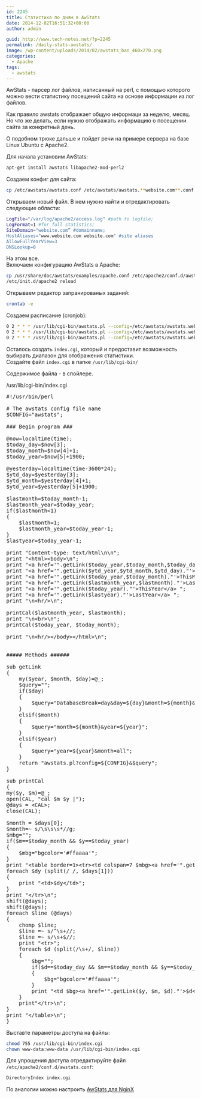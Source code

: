 ```yaml
---
id: 2245
title: Статистика по дням в AwStats
date: 2014-12-02T16:51:32+00:00
author: admin

guid: http://www.tech-notes.net/?p=2245
permalink: /daily-stats-awstats/
image: /wp-content/uploads/2014/02/awstats_ban_460x270.png
categories:
  - Apache
tags:
  - awstats
---
```

AwStats - парсер лог файлов, написанный на perl, с помощью которого можно вести статистику посещений сайта на основе информации из лог файлов.

Как правило awstats отображает общую информаци за неделю, месяц. Но что же делать, если нужно отображать информацию о посещении сайта за конкретный день.

О подобном трюке дальше и пойдет речи на примере сервера на базе Linux Ubuntu c Apache2.

Для начала установим AwStats:

```bash
apt-get install awstats libapache2-mod-perl2
```

Создаем конфиг для сайта:

```bash
cp /etc/awstats/awstats.conf /etc/awstats/awstats.**website.com**.conf
```

Открываем новый файл. В нем нужно найти и отредактировать следующие области:

```bash
LogFile="/var/log/apache2/access.log" #path to logfile;
LogFormat=1 #for full statistics;
SiteDomain="website.com” #domainname;
HostAliases="www.website.com website.com" #site aliases
AllowFullYearView=3
DNSLookup=0
```


На этом все.  
Включаем конфигурацию AwStats в Apache:

```bash
cp /usr/share/doc/awstats/examples/apache.conf /etc/apache2/conf.d/awstats.conf  
/etc/init.d/apache2 reload
```

Открываем редактор запранированых заданий:

```bash
crontab -e
```

Создаем расписание (cronjob):

```bash
0 2 * * * /usr/lib/cgi-bin/awstats.pl --config=/etc/awstats/awstats.website.com.conf -DatabaseBreak=day > /dev/null
0 2 * * * /usr/lib/cgi-bin/awstats.pl --config=/etc/awstats/awstats.website.com.conf -DatabaseBreak=month > /dev/null
0 2 * * * /usr/lib/cgi-bin/awstats.pl --config=/etc/awstats/awstats.website.com.conf -DatabaseBreak=year > /dev/null
```


Осталось создать `index.cgi`, который и предоставит возможность выбирать диапазон для отображения статистики.  
Создайте файл `index.cgi` в папке `/usr/lib/cgi-bin/`

Содержимое файла - в спойлере.  
<script src="https://ajax.googleapis.com/ajax/libs/jquery/3.4.1/jquery.min.js"></script>
<script src="/assets/js/spoiler.js" type="text/javascript"></script>


<div class="spoiler-wrap">
  <div class="spoiler-head folded">
    /usr/lib/cgi-bin/index.cgi
  </div>

  <div class="spoiler-body">

<pre>
#!/usr/bin/perl

# The awstats config file name
$CONFIG="awstats";

### Begin program ###

@now=localtime(time);
$today_day=$now[3];
$today_month=$now[4]+1;
$today_year=$now[5]+1900;

@yesterday=localtime(time-3600*24);
$ytd_day=$yesterday[3];
$ytd_month=$yesterday[4]+1;
$ytd_year=$yesterday[5]+1900;

$lastmonth=$today_month-1;
$lastmonth_year=$today_year;
if($lastmonth&lt;1)
{
	$lastmonth=1;
	$lastmonth_year=$today_year-1;
}
$lastyear=$today_year-1;

print "Content-type: text/html\n\n";
print "&lt;html&gt;&lt;body&gt;\n";
print "&lt;a href='".getLink($today_year,$today_month,$today_day)."'&gt;Today&lt;/a&gt; ";
print "&lt;a href='".getLink($ytd_year,$ytd_month,$ytd_day)."'&gt;Yesterday&lt;/a&gt; ";
print "&lt;a href='".getLink($today_year,$today_month)."'&gt;ThisMonth&lt;/a&gt; ";
print "&lt;a href='".getLink($lastmonth_year,$lastmonth)."'&gt;LastMonth&lt;/a&gt; ";
print "&lt;a href='".getLink($today_year)."'&gt;ThisYear&lt;/a&gt; ";
print "&lt;a href='".getLink($lastyear)."'&gt;LastYear&lt;/a&gt; ";
print "\n&lt;hr/&gt;\n";

printCal($lastmonth_year, $lastmonth);
print "\n&lt;br&gt;\n";
printCal($today_year, $today_month);

print "\n&lt;hr/&gt;&lt;/body&gt;&lt;/html&gt;\n";


##### Methods ######

sub getLink
{
	my($year, $month, $day)=@_;
	$query="";
	if($day)
	{
		$query="DatabaseBreak=day&day=${day}&month=${month}&year=${year}";
	}
	elsif($month)
	{
		$query="month=${month}&year=${year}";
	}
	elsif($year)
	{
		$query="year=${year}&month=all";
	}
	return "awstats.pl?config=${CONFIG}&$query";
}

sub printCal
{
my($y, $m)=@_;
open(CAL, "cal $m $y |");
@days = &lt;CAL&gt;;
close(CAL);

$month = $days[0];
$month=~ s/\s\s\s*//g;
$mbg="";
if($m==$today_month && $y==$today_year)
{
	$mbg="bgcolor='#ffaaaa'";
}
print "&lt;table border=1&gt;&lt;tr&gt;&lt;td colspan=7 $mbg&gt;&lt;a href='".getLink($y, $m)."'&gt;$month&lt;/a&gt;&lt;/td&gt;&lt;/tr&gt;&lt;tr&gt;\n";
foreach $dy (split(/ /, $days[1]))
{
	print "&lt;td&gt;$dy&lt;/td&gt;";
}
print "&lt;/tr&gt;\n";
shift(@days);
shift(@days);
foreach $line (@days)
{
	chomp $line;
	$line =~ s/^\s+//;
	$line =~ s/\s+$//;
	print "&lt;tr&gt;";
	foreach	$d (split(/\s+/, $line))
	{
		$bg="";
		if($d==$today_day && $m==$today_month && $y==$today_year)
		{
			$bg="bgcolor='#ffaaaa'";
		}
		print "&lt;td $bg&gt;&lt;a href='".getLink($y, $m, $d)."'&gt;$d&lt;/a&gt;&lt;/td&gt;";
	}
	print"&lt;/tr&gt;\n";
}
print "&lt;/table&gt;\n";
}
</pre>
</div> </div>

Выставте параметры доступа на файлы:
```bash
chmod 755 /usr/lib/cgi-bin/index.cgi
chown www-data:www-data /usr/lib/cgi-bin/index.cgi
```

Для упрощения доступа отредактируйте файл `/etc/apache2/conf.d/awstats.conf`:
```bash
DirectoryIndex index.cgi
```

По аналогии можно настроить <a href="http://www.tech-notes.net/awstats-for-nginx/" title="Настройка Awstats для Nginx" target="_blank">AwStats для NginX</a>
